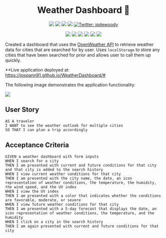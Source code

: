 <h1 align="center">Weather Dashboard 👋</h1>

<p align="center">
    <img src="https://img.shields.io/github/repo-size/jpd61/README-generator" />
    <img src="https://img.shields.io/github/languages/top/jpd61/README-generator"  />
    <img src="https://img.shields.io/github/issues/jpd61/README-generator" />
    <img src="https://img.shields.io/github/last-commit/jpd61/README-generator" >
    <a href="https://twitter.com/jpdewoody">
        <img alt="Twitter: jpdewoody" src="https://img.shields.io/twitter/follow/jpdewoody.svg?style=social" target="_blank" />
    </a>
</p>

<p align="center">
    <img src="https://img.shields.io/badge/Javascript-yellow" />
    <img src="https://img.shields.io/badge/jQuery-blue"  />
    <img src="https://img.shields.io/badge/HTML5-orange" />
    <img src="https://img.shields.io/badge/Bootstrap-purple" >
    <img src="https://img.shields.io/badge/Moment.js-green" />
    <img src="https://img.shields.io/badge/OpenWeather%20API-orange" />
</p>

Created a dashboard that uses the [OpenWeather API](https://openweathermap.org/api) to retrieve weather data for cities that are searched for by user. Uses `localStorage` to store any cities that have been searched for prior and allows user to call them up quickly.  


**Live application deployed at: https://jpspann91.github.io/WeatherDashboard/# 

The following image demonstrates the application functionality:

<img src="./screenshot.PNG">  


## User Story

```
AS A traveler
I WANT to see the weather outlook for multiple cities
SO THAT I can plan a trip accordingly
```

## Acceptance Criteria

```
GIVEN a weather dashboard with form inputs
WHEN I search for a city
THEN I am presented with current and future conditions for that city and that city is added to the search history
WHEN I view current weather conditions for that city
THEN I am presented with the city name, the date, an icon representation of weather conditions, the temperature, the humidity, the wind speed, and the UV index
WHEN I view the UV index
THEN I am presented with a color that indicates whether the conditions are favorable, moderate, or severe
WHEN I view future weather conditions for that city
THEN I am presented with a 5-day forecast that displays the date, an icon representation of weather conditions, the temperature, and the humidity
WHEN I click on a city in the search history
THEN I am again presented with current and future conditions for that city
```
